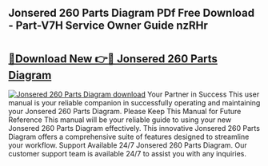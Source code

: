 ## Jonsered 260 Parts Diagram PDf Free Download - Part-V7H Service Owner Guide nzRHr

# <h2><a href="http://dfnacf.blite.top/?on=Jonsered+260+Parts+Diagram">🔗Download New 👉🔴 Jonsered 260 Parts Diagram</a></h2>

[![Jonsered 260 Parts Diagram download](https://i.imgur.com/lujVjoI.png)](http://dfnacf.blite.top/?on=Jonsered+260+Parts+Diagram)
Your Partner in Success This user manual is your reliable companion in successfully operating and maintaining your Jonsered 260 Parts Diagram. Please Keep This Manual for Future Reference This manual will be your reliable guide to using your new Jonsered 260 Parts Diagram effectively. This innovative Jonsered 260 Parts Diagram offers a comprehensive suite of features designed to streamline your workflow. Support Available 24/7 Jonsered 260 Parts Diagram. Our customer support team is available 24/7 to assist you with any inquiries.
